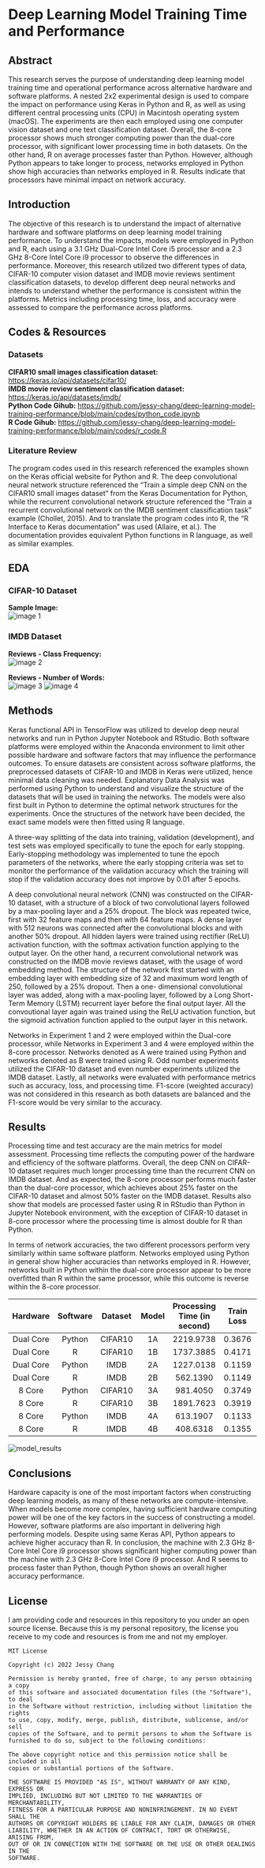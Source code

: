# Deep Learning Model Training Time and Performance

## Abstract
This research serves the purpose of understanding deep learning model training time and operational performance across alternative hardware and software platforms. A nested 2x2 experimental design is used to compare the impact on performance using Keras in Python and R, as well as using different central processing units (CPU) in Macintosh operating system (macOS). The experiments are then each employed using one computer vision dataset and one text classification dataset. Overall, the 8-core processor shows much stronger computing power than the dual-core processor, with significant lower processing time in both datasets. On the other hand, R on average processes faster than Python. However, although Python appears to take longer to process, networks employed in Python show high accuracies than networks employed in R. Results indicate that processors have minimal impact on network accuracy.

## Introduction
The objective of this research is to understand the impact of alternative hardware and software platforms on deep learning model training performance. To understand the impacts, models were employed in Python and R, each using a 3.1 GHz Dual-Core Intel Core i5 processor and a 2.3 GHz 8-Core Intel Core i9 processor to observe the differences in performance. Moreover, this research utilized two different types of data, CIFAR-10 computer vision dataset and IMDB movie reviews sentiment classification datasets, to develop different deep neural networks and intends to understand whether the performance is consistent within the platforms. Metrics including processing time, loss, and accuracy were assessed to compare the performance across platforms.

## Codes & Resources

### Datasets
**CIFAR10 small images classification dataset:** https://keras.io/api/datasets/cifar10/  
**IMDB movie review sentiment classification dataset:** https://keras.io/api/datasets/imdb/  
**Python Code Gihub:** https://github.com/jessy-chang/deep-learning-model-training-performance/blob/main/codes/python_code.ipynb   
**R Code Gihub:** https://github.com/jessy-chang/deep-learning-model-training-performance/blob/main/codes/r_code.R

### Literature Review
The program codes used in this research referenced the examples shown on the Keras official website for Python and R. The deep convolutional neural network structure referenced the “Train a simple deep CNN on the CIFAR10 small images dataset” from the Keras Documentation for Python, while the recurrent convolutional network structure referenced the “Train a recurrent convolutional network on the IMDB sentiment classification task” example (Chollet, 2015). And to translate the program codes into R, the “R Interface to Keras documentation” was used (Allaire, et al.). The documentation provides equivalent Python functions in R language, as well as similar examples.

## EDA
### CIFAR-10 Dataset
**Sample Image:**  
![image 1](https://github.com/jessy-chang/deep-learning-model-training-performance/blob/main/program_outputs/cifar10_sample_image.png)

### IMDB Dataset
**Reviews - Class Frequency:**  
![image 2](https://github.com/jessy-chang/deep-learning-model-training-performance/blob/main/program_outputs/review_class_frequency.png)
  
**Reviews - Number of Words:**  
![image 3](https://github.com/jessy-chang/deep-learning-model-training-performance/blob/main/program_outputs/review_number_of_words_boxplot.png)
![image 4](https://github.com/jessy-chang/deep-learning-model-training-performance/blob/main/program_outputs/review_number_of_words_histogram.png)


## Methods
Keras functional API in TensorFlow was utilized to develop deep neural networks and run in Python Jupyter Notebook and RStudio. Both software platforms were employed within the Anaconda environment to limit other possible hardware and software factors that may influence the performance outcomes. To ensure datasets are consistent across software platforms, the preprocessed datasets of CIFAR-10 and IMDB in Keras were utilized, hence minimal data cleaning was needed. Explanatory Data Analysis was performed using Python to understand and visualize the structure of the datasets that will be used in training the networks. The models were also first built in Python to determine the optimal network structures for the experiments. Once the structures of the network have been decided, the exact same models were then fitted using R language.  

A three-way splitting of the data into training, validation (development), and test sets was employed specifically to tune the epoch for early stopping. Early-stopping methodology was implemented to tune the epoch parameters of the networks, where the early stopping criteria was set to monitor the performance of the validation accuracy which the training will stop if the validation accuracy does not improve by 0.01 after 5 epochs.  

A deep convolutional neural network (CNN) was constructed on the CIFAR-10 dataset, with a structure of a block of two convolutional layers followed by a max-pooling layer and a 25% dropout. The block was repeated twice, first with 32 feature maps and then with 64 feature maps. A dense layer with 512 neurons was connected after the convolutional blocks and with another 50% dropout. All hidden layers were trained using rectifier (ReLU) activation function, with the softmax activation function applying to the output layer. On the other hand, a recurrent convolutional network was constructed on the IMDB movie reviews dataset, with the usage of word embedding method. The structure of the network first started with an embedding layer with embedding size of 32 and maximum word length of 250, followed by a 25% dropout. Then a one- dimensional convolutional layer was added, along with a max-pooling layer, followed by a Long Short-Term Memory (LSTM) recurrent layer before the final output layer. All the convoutional layer again was trained using the ReLU activation function, but the sigmoid activation function applied to the output layer in this network.  

Networks in Experiment 1 and 2 were employed within the Dual-core processor, while Networks in Experiment 3 and 4 were employed within the 8-core processor. Networks denoted as A were trained using Python and networks denoted as B were trained using R. Odd number experiments utilized the CIFAR-10 dataset and even number experiments utilized the IMDB dataset. Lastly, all networks were evaluated with performance metrics such as accuracy, loss, and processing time. F1-score (weighted accuracy) was not considered in this research as both datasets are balanced and the F1-score would be very similar to the accuracy.

## Results
Processing time and test accuracy are the main metrics for model assessment. Processing time reflects the computing power of the hardware and efficiency of the software platforms. Overall, the deep CNN on CIFAR-10 dataset requires much longer processing time than the recurrent CNN on IMDB dataset. And as expected, the 8-core processor performs much faster than the dual-core processor, which achieves about 25% faster on the CIFAR-10 dataset and almost 50% faster on the IMDB dataset. Results also show that models are processed faster using R in RStudio than Python in Jupyter Notebook environment, with the exception of CIFAR-10 dataset in 8-core processor where the processing time is almost double for R than Python.  

In terms of network accuracies, the two different processors perform very similarly within same software platform. Networks employed using Python in general show higher accuracies than networks employed in R. However, networks built in Python within the dual-core processor appear to be more overfitted than R within the same processor, while this outcome is reverse within the 8-core processor.  

| Hardware | Software | Dataset | Model | Processing Time (in second) | Train Loss | Train Accuracy | Test Loss | Test Accuracy | 
| :------: |:------: |:------: |:------: |:------: |:------: |:------: |:------: |:------: |
|Dual Core |Python|CIFAR10|1A|2219.9738|0.3676|0.8878|0.711|0.766|
|Dual Core|R|CIFAR10|1B|1737.3885|0.4171|0.8624|0.766|0.7497|
|Dual Core|Python|IMDB|2A|1227.0138|0.1159|0.9726|0.6466|0.8479|
|Dual Core|R|IMDB|2B|562.1390|0.1149|0.9732|0.6551|0.8492|
|8 Core|Python|CIFAR10|3A|981.4050|0.3749|0.8789|0.7066|0.7648|
|8 Core|R|CIFAR10|3B|1891.7623|0.3919|0.8763|0.7384|0.7524|
|8 Core|Python|IMDB|4A|613.1907|0.1133|0.9737|0.6228|0.8568|
|8 Core|R|IMDB|4B|408.6318|0.1355|0.9682|0.7261|0.8407|


![model_results](https://github.com/jessy-chang/deep-learning-model-training-performance/blob/main/program_outputs/model_performance_plots.png)

## Conclusions
Hardware capacity is one of the most important factors when constructing deep learning models, as many of these networks are compute-intensive. When models become more complex, having sufficient hardware computing power will be one of the key factors in the success of constructing a model. However, software platforms are also important in delivering high performing models. Despite using same Keras API, Python appears to achieve higher accuracy than R. In conclusion, the machine with 2.3 GHz 8-Core Intel Core i9 processor shows significant higher computing power than the machine with 2.3 GHz 8-Core Intel Core i9 processor. And R seems to process faster than Python, though Python shows an overall higher accuracy performance.


## License 
I am providing code and resources in this repository to you under an open source license. Because this is my personal repository, the license you receive to my code and resources is from me and not my employer.
```
MIT License

Copyright (c) 2022 Jessy Chang

Permission is hereby granted, free of charge, to any person obtaining a copy
of this software and associated documentation files (the "Software"), to deal
in the Software without restriction, including without limitation the rights
to use, copy, modify, merge, publish, distribute, sublicense, and/or sell
copies of the Software, and to permit persons to whom the Software is
furnished to do so, subject to the following conditions:

The above copyright notice and this permission notice shall be included in all
copies or substantial portions of the Software.

THE SOFTWARE IS PROVIDED "AS IS", WITHOUT WARRANTY OF ANY KIND, EXPRESS OR
IMPLIED, INCLUDING BUT NOT LIMITED TO THE WARRANTIES OF MERCHANTABILITY,
FITNESS FOR A PARTICULAR PURPOSE AND NONINFRINGEMENT. IN NO EVENT SHALL THE
AUTHORS OR COPYRIGHT HOLDERS BE LIABLE FOR ANY CLAIM, DAMAGES OR OTHER
LIABILITY, WHETHER IN AN ACTION OF CONTRACT, TORT OR OTHERWISE, ARISING FROM,
OUT OF OR IN CONNECTION WITH THE SOFTWARE OR THE USE OR OTHER DEALINGS IN THE
SOFTWARE.
```
